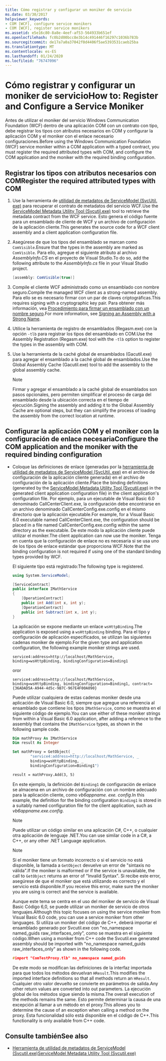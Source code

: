 ```yaml
---
title: Cómo registrar y configurar un moniker de servicio
ms.date: 03/30/2017
helpviewer_keywords:
- COM [WCF], configure service monikers
- COM [WCF], register service monikers
ms.assetid: e5e16c80-8a8e-4eef-af53-564933b651ef
ms.openlocfilehash: fc0b2d00bcc8e3b14c491446f16297c1036b783b
ms.sourcegitcommit: de17a7a0a37042f0d4406f5ae5393531caeb25ba
ms.translationtype: MT
ms.contentlocale: es-ES
ms.lasthandoff: 01/24/2020
ms.locfileid: "76747096"
---
```

# <a name="how-to-register-and-configure-a-service-moniker"></a><span data-ttu-id="c2b1a-102">Cómo registrar y configurar un moniker de servicio</span><span class="sxs-lookup"><span data-stu-id="c2b1a-102">How to: Register and Configure a Service Moniker</span></span>

<span data-ttu-id="c2b1a-103">Antes de utilizar el moniker del servicio Windows Communication Foundation (WCF) dentro de una aplicación COM con un contrato con tipo, debe registrar los tipos con atributos necesarios en COM y configurar la aplicación COM y el moniker con el enlace necesario configuraciones.</span><span class="sxs-lookup"><span data-stu-id="c2b1a-103">Before using the Windows Communication Foundation (WCF) service moniker within a COM application with a typed contract, you must register the required attributed types with COM, and configure the COM application and the moniker with the required binding configuration.</span></span>

## <a name="register-the-required-attributed-types-with-com"></a><span data-ttu-id="c2b1a-104">Registrar los tipos con atributos necesarios con COM</span><span class="sxs-lookup"><span data-stu-id="c2b1a-104">Register the required attributed types with COM</span></span>

1. <span data-ttu-id="c2b1a-105">Use la herramienta de [utilidad de metadatos de ServiceModel (SvcUtil. exe)](../servicemodel-metadata-utility-tool-svcutil-exe.md) para recuperar el contrato de metadatos del servicio WCF.</span><span class="sxs-lookup"><span data-stu-id="c2b1a-105">Use the [ServiceModel Metadata Utility Tool (Svcutil.exe)](../servicemodel-metadata-utility-tool-svcutil-exe.md) tool to retrieve the metadata contract from the WCF service.</span></span> <span data-ttu-id="c2b1a-106">Esto genera el código fuente para un ensamblado de cliente de WCF y un archivo de configuración de la aplicación cliente.</span><span class="sxs-lookup"><span data-stu-id="c2b1a-106">This generates the source code for a WCF client assembly and a client application configuration file.</span></span>

2. <span data-ttu-id="c2b1a-107">Asegúrese de que los tipos del ensamblado se marcan como `ComVisible`.</span><span class="sxs-lookup"><span data-stu-id="c2b1a-107">Ensure that the types in the assembly are marked as `ComVisible`.</span></span> <span data-ttu-id="c2b1a-108">Para ello, agregue el siguiente atributo al archivo *AssemblyInfo.CS* en el proyecto de Visual Studio.</span><span class="sxs-lookup"><span data-stu-id="c2b1a-108">To do so, add the following attribute to the *AssemblyInfo.cs* file in your Visual Studio project.</span></span>

    ```csharp
    [assembly: ComVisible(true)]
    ```

3. <span data-ttu-id="c2b1a-109">Compile el cliente WCF administrado como un ensamblado con nombre seguro.</span><span class="sxs-lookup"><span data-stu-id="c2b1a-109">Compile the managed WCF client as a strong-named assembly.</span></span> <span data-ttu-id="c2b1a-110">Para ello se es necesario firmar con un par de claves criptográficas.</span><span class="sxs-lookup"><span data-stu-id="c2b1a-110">This requires signing with a cryptographic key pair.</span></span> <span data-ttu-id="c2b1a-111">Para obtener más información, vea [Procedimiento para firmar un ensamblado con un nombre seguro](../../../standard/assembly/sign-strong-name.md).</span><span class="sxs-lookup"><span data-stu-id="c2b1a-111">For more information, see [Signing an Assembly with a Strong Name](../../../standard/assembly/sign-strong-name.md).</span></span>

4. <span data-ttu-id="c2b1a-112">Utilice la herramienta de registro de ensamblados (Regasm.exe) con la opción `-tlb` para registrar los tipos del ensamblado en COM.</span><span class="sxs-lookup"><span data-stu-id="c2b1a-112">Use the Assembly Registration (Regasm.exe) tool with the `-tlb` option to register the types in the assembly with COM.</span></span>

5. <span data-ttu-id="c2b1a-113">Use la herramienta de la caché global de ensamblados (Gacutil.exe) para agregar el ensamblado a la caché global de ensamblados.</span><span class="sxs-lookup"><span data-stu-id="c2b1a-113">Use the Global Assembly Cache (Gacutil.exe) tool to add the assembly to the global assembly cache.</span></span>

    > [!NOTE]
    > <span data-ttu-id="c2b1a-114">Firmar y agregar el ensamblado a la caché global de ensamblados son pasos opcionales, pero permiten simplificar el proceso de carga del ensamblado desde la ubicación correcta en el tiempo de ejecución.</span><span class="sxs-lookup"><span data-stu-id="c2b1a-114">Signing the assembly and adding it to the Global Assembly Cache are optional steps, but they can simplify the process of loading the assembly from the correct location at runtime.</span></span>

## <a name="configure-the-com-application-and-the-moniker-with-the-required-binding-configuration"></a><span data-ttu-id="c2b1a-115">Configurar la aplicación COM y el moniker con la configuración de enlace necesaria</span><span class="sxs-lookup"><span data-stu-id="c2b1a-115">Configure the COM application and the moniker with the required binding configuration</span></span>

- <span data-ttu-id="c2b1a-116">Coloque las definiciones de enlace (generadas por la [herramienta de utilidad de metadatos de ServiceModel (SvcUtil. exe)](../servicemodel-metadata-utility-tool-svcutil-exe.md) en el archivo de configuración de la aplicación cliente generada) en el archivo de configuración de la aplicación cliente.</span><span class="sxs-lookup"><span data-stu-id="c2b1a-116">Place the binding definitions (generated by the [ServiceModel Metadata Utility Tool (Svcutil.exe)](../servicemodel-metadata-utility-tool-svcutil-exe.md) in the generated client application configuration file) in the client application's configuration file.</span></span> <span data-ttu-id="c2b1a-117">Por ejemplo, para un ejecutable de Visual Basic 6.0 denominado CallCenterClient.exe, la configuración debe encontrarse en un archivo denominado CallCenterConfig.exe.config en el mismo directorio que la aplicación ejecutable.</span><span class="sxs-lookup"><span data-stu-id="c2b1a-117">For example, for a Visual Basic 6.0 executable named CallCenterClient.exe, the configuration should be placed in a file named CallCenterConfig.exe.config within the same directory as the executable.</span></span> <span data-ttu-id="c2b1a-118">De este modo la aplicación cliente puede utilizar el moniker.</span><span class="sxs-lookup"><span data-stu-id="c2b1a-118">The client application can now use the moniker.</span></span> <span data-ttu-id="c2b1a-119">Tenga en cuenta que la configuración de enlace no es necesaria si se usa uno de los tipos de enlace estándar que proporciona WCF.</span><span class="sxs-lookup"><span data-stu-id="c2b1a-119">Note that the binding configuration is not required if using one of the standard binding types provided by WCF.</span></span>

     <span data-ttu-id="c2b1a-120">El siguiente tipo está registrado:</span><span class="sxs-lookup"><span data-stu-id="c2b1a-120">The following type is registered.</span></span>

    ```csharp
    using System.ServiceModel;

    [ServiceContract]
    public interface IMathService
    {
        [OperationContract]
        public int Add(int x, int y);
        [OperationContract]
        public int Subtract(int x, int y);
    }
    ```

     <span data-ttu-id="c2b1a-121">La aplicación se expone mediante un enlace `wsHttpBinding`.</span><span class="sxs-lookup"><span data-stu-id="c2b1a-121">The application is exposed using a `wsHttpBinding` binding.</span></span> <span data-ttu-id="c2b1a-122">Para el tipo y configuración de aplicación especificados, se utilizan las siguientes cadenas moniker de ejemplo.</span><span class="sxs-lookup"><span data-stu-id="c2b1a-122">For the given type and application configuration, the following example moniker strings are used.</span></span>

    ```
    service4:address=http://localhost/MathService, binding=wsHttpBinding, bindingConfiguration=Binding1
    ```

     <span data-ttu-id="c2b1a-123">or</span><span class="sxs-lookup"><span data-stu-id="c2b1a-123">or</span></span>

    ```
    service4:address=http://localhost/MathService, binding=wsHttpBinding, bindingConfiguration=Binding1, contract={36ADAD5A-A944-4d5c-9B7C-967E4F00A090}
    ```

     <span data-ttu-id="c2b1a-124">Puede utilizar cualquiera de estas cadenas moniker desde una aplicación de Visual Basic 6.0, siempre que agregue una referencia al ensamblado que contiene los tipos `IMathService`, como se muestra en el siguiente código de ejemplo.</span><span class="sxs-lookup"><span data-stu-id="c2b1a-124">You can use either of these moniker strings from within a Visual Basic 6.0 application, after adding a reference to the assembly that contains the `IMathService` types, as shown in the following sample code.</span></span>

    ```vb
    Dim mathProxy As IMathService
    Dim result As Integer

    Set mathProxy = GetObject( _
            "service4:address=http://localhost/MathService, _
            binding=wsHttpBinding, _
            bindingConfiguration=Binding1")

    result = mathProxy.Add(3, 5)
    ```

     <span data-ttu-id="c2b1a-125">En este ejemplo, la definición del `Binding1` de configuración de enlace se almacena en un archivo de configuración con un nombre adecuado para la aplicación cliente, como *vb6appname. exe. config*.</span><span class="sxs-lookup"><span data-stu-id="c2b1a-125">In this example, the definition for the binding configuration `Binding1` is stored in a suitably named configuration file for the client application, such as *vb6appname.exe.config*.</span></span>

    > [!NOTE]
    > <span data-ttu-id="c2b1a-126">Puede utilizar un código similar en una aplicación C#, C++, o cualquier otra aplicación de lenguaje .NET.</span><span class="sxs-lookup"><span data-stu-id="c2b1a-126">You can use similar code in a C#, a C++, or any other .NET Language application.</span></span>

    > [!NOTE]
    > <span data-ttu-id="c2b1a-127">Si el moniker tiene un formato incorrecto o si el servicio no está disponible, la llamada a `GetObject` devuelve un error de "sintaxis no válida".</span><span class="sxs-lookup"><span data-stu-id="c2b1a-127">If the moniker is malformed or if the service is unavailable, the call to `GetObject` returns an error of "Invalid Syntax".</span></span> <span data-ttu-id="c2b1a-128">Si recibe este error, asegúrese de que el moniker que está utilizando es correcto y el servicio está disponible.</span><span class="sxs-lookup"><span data-stu-id="c2b1a-128">If you receive this error, make sure the moniker you are using is correct and the service is available.</span></span>

     <span data-ttu-id="c2b1a-129">Aunque este tema se centra en el uso del moniker de servicio de Visual Basic Código 6,0, se puede utilizar un moniker de servicio de otros lenguajes.</span><span class="sxs-lookup"><span data-stu-id="c2b1a-129">Although this topic focuses on using the service moniker from Visual Basic 6.0 code, you can use a service moniker from other languages.</span></span> <span data-ttu-id="c2b1a-130">Si utiliza un moniker del código de C++, deberá importar el ensamblado generado por Svcutil.exe con "no_namespace named_guids raw_interfaces_only", como se muestra en el siguiente código.</span><span class="sxs-lookup"><span data-stu-id="c2b1a-130">When using a moniker from C++ code the Svcutil.exe generated assembly should be imported with "no_namespace named_guids raw_interfaces_only" as shown in the following code.</span></span>

    ```cpp
    #import "ComTestProxy.tlb" no_namespace named_guids
    ```

     <span data-ttu-id="c2b1a-131">De este modo se modifican las definiciones de la interfaz importada para que todos los métodos devuelvan `HResult`.</span><span class="sxs-lookup"><span data-stu-id="c2b1a-131">This modifies the imported interface definitions so that all methods return an `HResult`.</span></span> <span data-ttu-id="c2b1a-132">Cualquier otro valor devuelto se convierte en parámetros de salida.</span><span class="sxs-lookup"><span data-stu-id="c2b1a-132">Any other return values are converted into out parameters.</span></span> <span data-ttu-id="c2b1a-133">La ejecución global de los métodos sigue siendo la misma.</span><span class="sxs-lookup"><span data-stu-id="c2b1a-133">The overall execution of the methods remains the same.</span></span> <span data-ttu-id="c2b1a-134">Esto permite determinar la causa de una excepción al llamar a un método en el proxy.</span><span class="sxs-lookup"><span data-stu-id="c2b1a-134">This allows you to determine the cause of an exception when calling a method on the proxy.</span></span> <span data-ttu-id="c2b1a-135">Esta funcionalidad sólo está disponible en el código de C++.</span><span class="sxs-lookup"><span data-stu-id="c2b1a-135">This functionality is only available from C++ code.</span></span>

## <a name="see-also"></a><span data-ttu-id="c2b1a-136">Consulte también</span><span class="sxs-lookup"><span data-stu-id="c2b1a-136">See also</span></span>

- [<span data-ttu-id="c2b1a-137">Herramienta de utilidad de metadatos de ServiceModel (Svcutil.exe)</span><span class="sxs-lookup"><span data-stu-id="c2b1a-137">ServiceModel Metadata Utility Tool (Svcutil.exe)</span></span>](../servicemodel-metadata-utility-tool-svcutil-exe.md)
